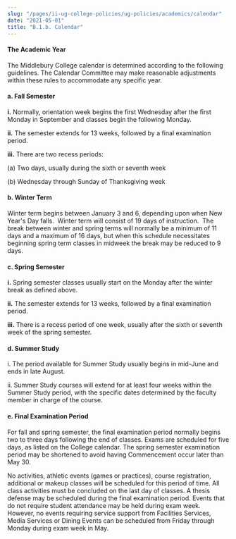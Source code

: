 ```yaml
---
slug: "/pages/ii-ug-college-policies/ug-policies/academics/calendar"
date: "2021-05-01"
title: "B.1.b. Calendar"
---
```


#### **The Academic Year**

The Middlebury College calendar is determined according to the following guidelines. The Calendar Committee may make reasonable adjustments within these rules to accommodate any specific year.

#### **a. Fall Semester**

**i.** Normally, orientation week begins the first Wednesday after the first Monday in September and classes begin the following Monday.

**ii.** The semester extends for 13 weeks, followed by a final examination period.

**iii.** There are two recess periods:

(a) Two days, usually during the sixth or seventh week

(b) Wednesday through Sunday of Thanksgiving week

#### **b. Winter Term**

Winter term begins between January 3 and 6, depending upon when New Year's Day falls.  Winter term will consist of 19 days of instruction.  The break between winter and spring terms will normally be a minimum of 11 days and a maximum of 16 days, but when this schedule necessitates beginning spring term classes in midweek the break may be reduced to 9 days.

#### **c. Spring Semester**

**i.** Spring semester classes usually start on the Monday after the winter break as defined above.

**ii.** The semester extends for 13 weeks, followed by a final examination period.

**iii.** There is a recess period of one week, usually after the sixth or seventh week of the spring semester.

#### **d. Summer Study**

i. The period available for Summer Study usually begins in mid-June and ends in late August.

ii. Summer Study courses will extend for at least four weeks within the Summer Study period, with the specific dates determined by the faculty member in charge of the course.

#### **e. Final Examination Period**

For fall and spring semester, the final examination period normally begins two to three days following the end of classes. Exams are scheduled for five days, as listed on the College calendar. The spring semester examination period may be shortened to avoid having Commencement occur later than May 30.

No activities, athletic events (games or practices), course registration, additional or makeup classes will be scheduled for this period of time. All class activities must be concluded on the last day of classes. A thesis defense may be scheduled during the final examination period. Events that do not require student attendance may be held during exam week. However, no events requiring service support from Facilities Services, Media Services or Dining Events can be scheduled from Friday through Monday during exam week in May.